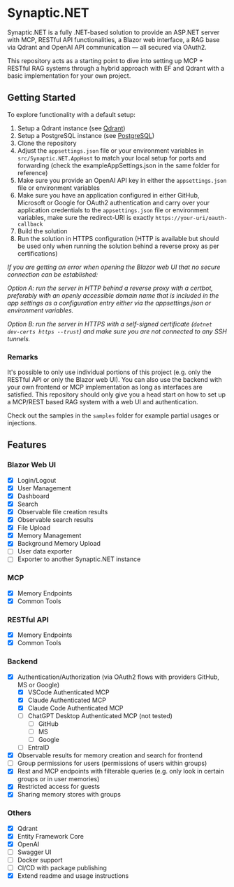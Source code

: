 # Synaptic.NET
Synaptic.NET is a fully .NET-based solution to provide an ASP.NET server with MCP, RESTful API functionalities, a Blazor web interface,
a RAG base via Qdrant and OpenAI API communication — all secured via OAuth2.

This repository acts as a starting point to dive into setting up MCP + RESTful RAG systems through a hybrid approach with EF and Qdrant with a basic implementation for your own project.

## Getting Started
To explore functionality with a default setup:
1) Setup a Qdrant instance (see [Qdrant](https://github.com/qdrant/qdrant))
2) Setup a PostgreSQL instance (see [PostgreSQL](https://hub.docker.com/_/postgres))
3) Clone the repository
4) Adjust the `appsettings.json` file or your environment variables in `src/Synaptic.NET.AppHost` to match your local setup for ports and forwarding (check the exampleAppSettings.json in the same folder for reference)
5) Make sure you provide an OpenAI API key in either the `appsettings.json` file or environment variables
6) Make sure you have an application configured in either GitHub, Microsoft or Google for OAuth2 authentication and carry over your application credentials to the `appsettings.json` file or environment variables, make sure the redirect-URI is exactly `https://your-uri/oauth-callback`
7) Build the solution
8) Run the solution in HTTPS configuration (HTTP is available but should be used only when running the solution behind a reverse proxy as per certifications)

*If you are getting an error when opening the Blazor web UI that no secure connection can be established:*

*Option A: run the server in HTTP behind a reverse proxy with a certbot, preferably with an openly accessible domain name that is included in the app settings as a configuration entry either via the appsettings.json or environment variables.*

*Option B: run the server in HTTPS with a self-signed certificate (`dotnet dev-certs https --trust`) and make sure you are not connected to any SSH tunnels.*

### Remarks
It's possible to only use individual portions of this project (e.g. only the RESTful API or only the Blazor web UI). You can also use the backend with your own frontend or MCP implementation as long as interfaces are satisfied. This repository should only give you a head start on how to set up a MCP/REST based RAG system with a web UI and authentication.

Check out the samples in the `samples` folder for example partial usages or injections.

## Features

### Blazor Web UI
- [x] Login/Logout
- [x] User Management
- [x] Dashboard
- [x] Search
- [x] Observable file creation results
- [x] Observable search results
- [x] File Upload
- [x] Memory Management
- [x] Background Memory Upload
- [ ] User data exporter
- [ ] Exporter to another Synaptic.NET instance
### MCP
- [x] Memory Endpoints
- [x] Common Tools
### RESTful API
- [x] Memory Endpoints
- [x] Common Tools
### Backend
- [x] Authentication/Authorization (via OAuth2 flows with providers GitHub, MS or Google)
  - [x] VSCode Authenticated MCP
  - [x] Claude Authenticated MCP
  - [x] Claude Code Authenticated MCP
  - [ ] ChatGPT Desktop Authenticated MCP (not tested)
    - [ ] GitHub
    - [ ] MS
    - [ ] Google
  - [ ] EntraID
- [x] Observable results for memory creation and search for frontend
- [ ] Group permissions for users (permissions of users within groups)
- [x] Rest and MCP endpoints with filterable queries (e.g. only look in certain groups or in user memories)
- [x] Restricted access for guests
- [x] Sharing memory stores with groups
### Others
- [x] Qdrant
- [x] Entity Framework Core
- [x] OpenAI
- [ ] Swagger UI
- [ ] Docker support
- [ ] CI/CD with package publishing
- [x] Extend readme and usage instructions
